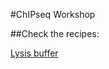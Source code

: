 #ChIPseq Workshop

##Check the recipes:

[Lysis buffer](https://pierregrognet.github.io/ChIPseq_Workshop/Lysis_Buffer.md)
